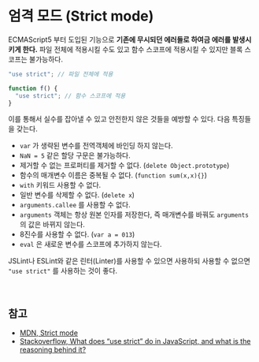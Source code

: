 # 엄격 모드 (Strict mode)

ECMAScript5 부터 도입된 기능으로 **기존에 무시되던 에러들로 하여금 에러를 발생시키게 한다.** 파일 전체에 적용시킬 수도 있고 함수 스코프에 적용시킬 수 있지만 블록 스코프는 불가능하다.

```javascript
"use strict"; // 파일 전체에 적용

function f() {
  "use strict"; // 함수 스코프에 적용
}
```

이를 통해서 실수를 잡아낼 수 있고 안전한지 않은 것들을 예방할 수 있다. 다음 특징들을 갖는다.

* `var` 가 생략된 변수를 전역객체에 바인딩 하지 않는다.
* `NaN = 5` 같은 할당 구문은 불가능하다.
* 제거할 수 없는 프로퍼티를 제거할 수 없다.  (`delete Object.prototype`)
* 함수의 매개변수 이름은 중복될 수 없다.  (`function sum(x,x){}`)
* `with` 키워드 사용할 수 없다.
* 일반 변수를 삭제할 수 없다.  (`delete x`)
* `arguments.callee` 를 사용할 수 없다.
* `arguments` 객체는 항상 원본 인자를 저장한다, 즉 매개변수를 바꿔도 `arguments` 의 값은 바뀌지 않는다.
* 8진수를 사용할 수 없다. (`var a = 013`)
* `eval` 은 새로운 변수를 스코프에 추가하지 않는다.

JSLint나 ESLint와 같은 린터(Linter)를 사용할 수 있으면 사용하되 사용할 수 없으면 `"use strict"` 를 사용하는 것이 좋다.

<br>

## 참고

* [MDN, Strict mode](https://developer.mozilla.org/ko/docs/Web/JavaScript/Reference/Strict_mode)
* [Stackoverflow, What does “use strict” do in JavaScript, and what is the reasoning behind it?](https://stackoverflow.com/questions/1335851/what-does-use-strict-do-in-javascript-and-what-is-the-reasoning-behind-it)